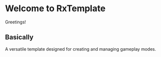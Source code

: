 # Welcome to RxTemplate
Greetings!

## Basically
A versatile template designed for creating and managing gameplay modes.